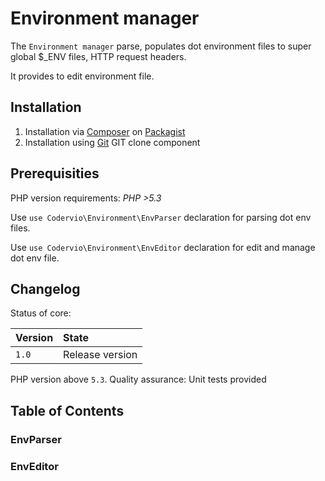 # Environment manager

The `Environment manager` parse, populates dot environment files to super global $_ENV files, HTTP request headers.

It provides to edit environment file.

## Installation

1. Installation via [Composer](http://www.composer.org) on [Packagist](http://www.packagist.com)
2. Installation using [Git](http://www.github.com) GIT clone component


## Prerequisities

PHP version requirements: _PHP >5.3_

Use `use Codervio\Environment\EnvParser` declaration for parsing dot env files.

Use `use Codervio\Environment\EnvEditor` declaration for edit and manage dot env file.


## Changelog

Status of core:

| Version       | State                |
| ------------- |:-------------------- |
| `1.0`         | Release version      |

PHP version above `5.3`.
Quality assurance: Unit tests provided

## Table of Contents

### EnvParser

### EnvEditor